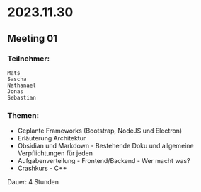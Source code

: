 # 2023.11.30


## Meeting 01

### Teilnehmer:
    Mats
    Sascha
    Nathanael
    Jonas
    Sebastian

### Themen:
- Geplante Frameworks (Bootstrap, NodeJS und Electron) 
- Erläuterung Architektur 
- Obsidian und Markdown - Bestehende Doku und allgemeine Verpflichtungen für jeden 
- Aufgabenverteilung - Frontend/Backend - Wer macht was?
- Crashkurs - C++ 

Dauer: 4 Stunden

